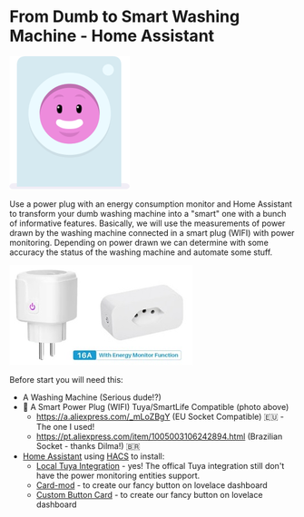 # From Dumb to Smart Washing Machine - Home Assistant

![dumb-washing-machine](wm.png)

Use a power plug with an energy consumption monitor and Home Assistant to transform your dumb washing machine into a "smart" one with a bunch of informative features. Basically, we will use the measurements of power drawn by the washing machine connected in a smart plug (WIFI) with power monitoring. Depending on power drawn we can determine with some accuracy the status of the washing machine and automate some stuff.

![eu-br-power-plug](powerplug.jpg)

Before start you will need this:

- A Washing Machine (Serious dude!?)
- :electric_plug: A Smart Power Plug (WIFI) Tuya/SmartLife Compatible (photo above)
  - https://a.aliexpress.com/_mLoZBgY (EU Socket Compatible) :european_union: - The one I used!
  - https://pt.aliexpress.com/item/1005003106242894.html (Brazilian Socket - thanks Dilma!) :brazil:
- [Home Assistant](https://www.home-assistant.io/) using [HACS](https://hacs.xyz/) to install:
  - [Local Tuya Integration](https://github.com/rospogrigio/localtuya) - yes! The offical Tuya integration still don't have the power monitoring entities support.
  - [Card-mod](https://github.com/thomasloven/lovelace-card-mod) - to create our fancy button on lovelace dashboard
  - [Custom Button Card](https://github.com/custom-cards/button-card) - to create our fancy button on lovelace dashboard
